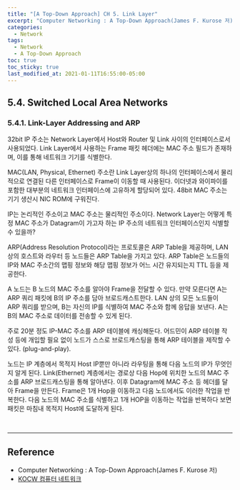 ```yaml
---
title: "[A Top-Down Approach] CH 5. Link Layer"
excerpt: "Computer Networking : A Top-Down Approach(James F. Kurose 저) - 5장."
categories:
  - Network
tags:
  - Network
  - A Top-Down Approach
toc: true
toc_sticky: true
last_modified_at: 2021-01-11T16:55:00-05:00
---
```


## 5.4. Switched Local Area Networks

### 5.4.1. Link-Layer Addressing and ARP

32bit IP 주소는 Network Layer에서 Host와 Router 및 Link 사이의 인터페이스로서 사용되었다. Link Layer에서 사용하는 Frame 패킷 헤더에는 MAC 주소 필드가 존재하며, 이를 통해 네트워크 기기를 식별한다.

MAC(LAN, Physical, Ethernet) 주소란 Link Layer상의 하나의 인터페이스에서 물리적으로 연결된 다른 인터페이스로 Frame이 이동할 때 사용된다. 이더넷과 와이파이를 포함한 대부분의 네트워크 인터페이스에 고유하게 할당되어 있다. 48bit MAC 주소는 기기 생산시 NIC ROM에 구워진다.

IP는 논리적인 주소이고 MAC 주소는 물리적인 주소이다. Network Layer는 어떻게 특정 MAC 주소가 Datagram이 가고자 하는 IP 주소의 네트워크 인터페이스인지 식별할 수 있을까?

ARP(Address Resolution Protocol)라는 프로토콜은 ARP Table을 제공하며, LAN 상의 호스트와 라우터 등 노드들은 ARP Table을 가지고 있다. ARP Table은 노드들의 IP와 MAC 주소간의 맵핑 정보와 해당 맵핑 정보가 어느 시간 유지되는지 TTL 등을 제공한다.

A 노드는 B 노드의 MAC 주소를 알아야 Frame을 전달할 수 있다. 만약 모른다면 A는 ARP 쿼리 패킷에 B의 IP 주소를 담아 브로드캐스트한다. LAN 상의 모든 노드들이 ARP 쿼리를 받으며, B는 자신의 IP를 식별하여 MAC 주소와 함께 응답을 보낸다. A는 B의 MAC 주소로 데이터를 전송할 수 있게 된다.

주로 20분 정도 IP-MAC 주소를 ARP 테이블에 캐싱해둔다. 어드민이 ARP 테이블 작성 등에 개입할 필요 없이 노드가 스스로 브로드캐스팅을 통해 ARP 테이블을 제작할 수 있다. (plug-and-play).

노드는 IP 계층에서 목적지 Host IP뿐만 아니라 라우팅을 통해 다음 노드의 IP가 무엇인지 알게 된다. Link(Ethernet) 계층에서는 경로상 다음 Hop에 위치한 노드의 MAC 주소를 ARP 브로드캐스팅을 통해 알아낸다. 이후 Datagram에 MAC 주소 등 헤더를 달아 Frame을 만든다. Frame은 1개 Hop을 이동하고 다음 노드에서도 이러한 작업을 반복한다. 다음 노드의 MAC 주소를 식별하고 1개 HOP을 이동하는 작업을 반복하다 보면 패킷은 마침내 목적지 Host에 도달하게 된다.

<br>

---

## Reference

* Computer Networking : A Top-Down Approach(James F. Kurose 저)
* [KOCW 컴퓨터 네트워크](http://www.kocw.net/home/cview.do?mty=p&kemId=1046412)
